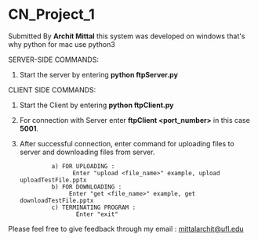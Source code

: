 # CN_Project_1
Submitted By **Archit Mittal**
this system was developed on windows that's why python for mac use python3

SERVER-SIDE COMMANDS:
 1. Start the server by entering **python ftpServer.py**

 CLIENT SIDE COMMANDS: 
 1. Start the Client by entering **python ftpClient.py** 
 2. For connection with Server enter **ftpClient <port_number>** in this case **5001**.
 3. After successful connection, enter command for uploading files to server and downloading files from server.
           
                 a) FOR UPLOADING :
                       Enter "upload <file_name>" example, upload uploadTestFile.pptx
                 b) FOR DOWNLOADING : 
                      Enter "get <file_name>" example, get downloadTestFile.pptx
                 c) TERMINATING PROGRAM :
                        Enter "exit"

Please feel free to give feedback through my email : mittalarchit@ufl.edu
